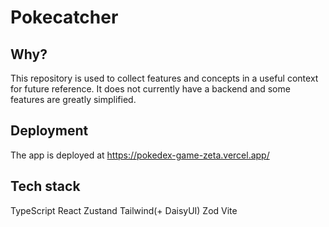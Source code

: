 # Pokecatcher

## Why?
This repository is used to collect features and concepts in a useful context for future reference.
It does not currently have a backend and some features are greatly simplified.

## Deployment
The app is deployed at https://pokedex-game-zeta.vercel.app/

## Tech stack
TypeScript
React
Zustand
Tailwind(+ DaisyUI)
Zod
Vite

